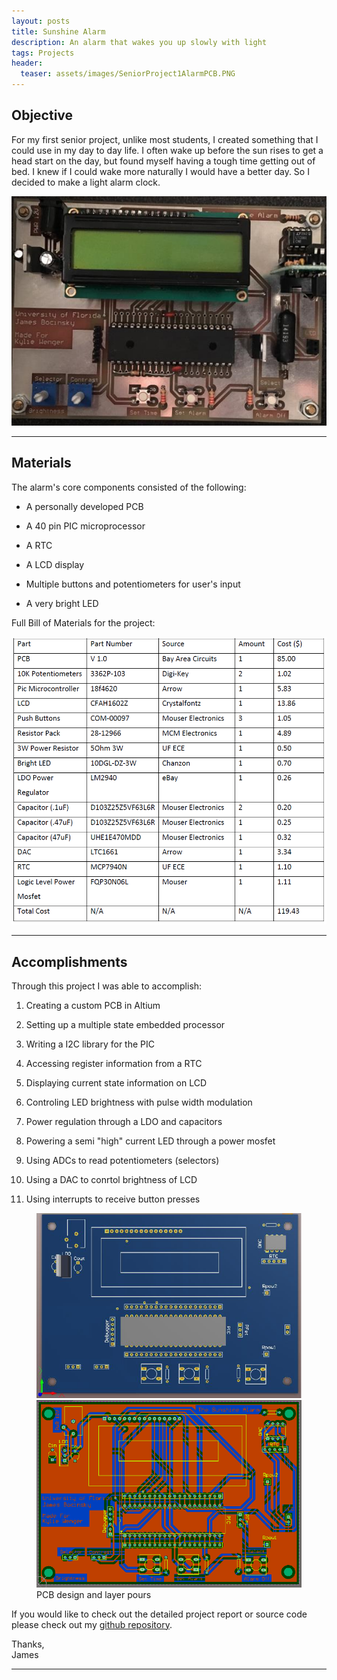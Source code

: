 ```yaml
---
layout: posts
title: Sunshine Alarm
description: An alarm that wakes you up slowly with light
tags: Projects
header:
  teaser: assets/images/SeniorProject1AlarmPCB.PNG
---
```


## Objective

For my first senior project, unlike most students, I created something that I could use in my day to day life. I often wake up before the sun rises to get a head start on the day, but found myself having a tough time getting out of bed. I knew if I could wake more naturally I would have a better day. So I decided to make a light alarm clock.


<p align="center">
	<img src="/assets/images/SeniorProject1AlarmPCB.PNG">
</p>

---

## Materials

The alarm's core components consisted of the following:

* A personally developed PCB

* A 40 pin PIC microprocessor

* A RTC

* A LCD display

* Multiple buttons and potentiometers for user's input

* A very bright LED


Full Bill of Materials for the project:


<p align="center">
	<img src="/assets/images/SunshineAlarmBOM.PNG">
</p>

---

## Accomplishments

Through this project I was able to accomplish:

1. Creating a custom PCB in Altium

2. Setting up a multiple state embedded processor 

3. Writing a I2C library for the PIC

4. Accessing register information from a RTC

5. Displaying current state information on LCD

6. Controling LED brightness with pulse width modulation

7. Power regulation through a LDO and capacitors

8. Powering a semi "high" current LED through a power mosfet

9. Using ADCs to read potentiometers (selectors)

10. Using a DAC to conrtol brightness of LCD

11. Using interrupts to receive button presses

<figure class="half">
	<img src="/assets/images/SunshineAlarmPCB1.PNG">
	<img src="/assets/images/SunshineAlarmPCB2.PNG">
	<figcaption>PCB design and layer pours</figcaption>
</figure>


If you would like to check out the detailed project report or source code please check out my [github repository](https://github.com/jbocinsky/SunshineAlarm "Sunshine Alarm Repository").


Thanks,  
James

---